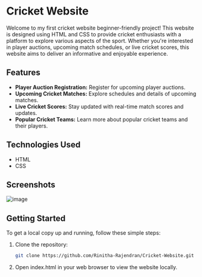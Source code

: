 # Cricket Website

Welcome to my first cricket website beginner-friendly project! This website is designed using HTML and CSS to provide cricket enthusiasts with a platform to explore various aspects of the sport. Whether you're interested in player auctions, upcoming match schedules, or live cricket scores, this website aims to deliver an informative and enjoyable experience.

## Features

- **Player Auction Registration:** Register for upcoming player auctions.
- **Upcoming Cricket Matches:** Explore schedules and details of upcoming matches.
- **Live Cricket Scores:** Stay updated with real-time match scores and updates.
- **Popular Cricket Teams:** Learn more about popular cricket teams and their players.

## Technologies Used

- HTML
- CSS

## Screenshots
![image](https://github.com/Rinitha-Rajendran/Cricket-Website/assets/145241533/70892c50-eded-47fc-9077-f64dd0ddff10)


## Getting Started

To get a local copy up and running, follow these simple steps:

1. Clone the repository:
   ```sh
   git clone https://github.com/Rinitha-Rajendran/Cricket-Website.git

2. Open index.html in your web browser to view the website locally.
